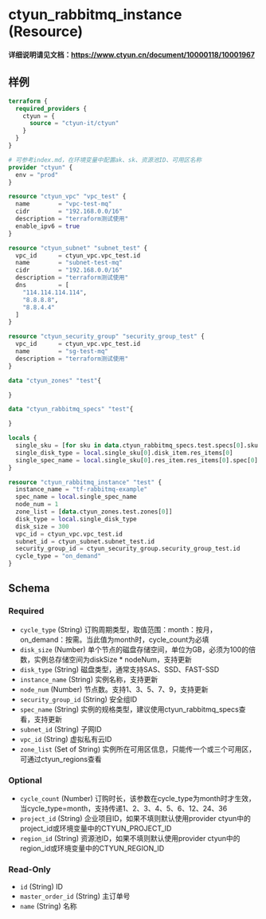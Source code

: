 # ctyun_rabbitmq_instance (Resource)
**详细说明请见文档：https://www.ctyun.cn/document/10000118/10001967**



## 样例

```terraform
terraform {
  required_providers {
    ctyun = {
      source = "ctyun-it/ctyun"
    }
  }
}

# 可参考index.md，在环境变量中配置ak、sk、资源池ID、可用区名称
provider "ctyun" {
  env = "prod"
}

resource "ctyun_vpc" "vpc_test" {
  name        = "vpc-test-mq"
  cidr        = "192.168.0.0/16"
  description = "terraform测试使用"
  enable_ipv6 = true
}

resource "ctyun_subnet" "subnet_test" {
  vpc_id      = ctyun_vpc.vpc_test.id
  name        = "subnet-test-mq"
  cidr        = "192.168.0.0/16"
  description = "terraform测试使用"
  dns         = [
    "114.114.114.114",
    "8.8.8.8",
    "8.8.4.4"
  ]
}

resource "ctyun_security_group" "security_group_test" {
  vpc_id      = ctyun_vpc.vpc_test.id
  name        = "sg-test-mq"
  description = "terraform测试使用"
}

data "ctyun_zones" "test"{

}

data "ctyun_rabbitmq_specs" "test"{

}

locals {
  single_sku = [for sku in data.ctyun_rabbitmq_specs.test.specs[0].sku : sku if sku.prod_name == "单机版"]
  single_disk_type = local.single_sku[0].disk_item.res_items[0]
  single_spec_name = local.single_sku[0].res_item.res_items[0].spec[0].spec_name
}

resource "ctyun_rabbitmq_instance" "test" {
  instance_name = "tf-rabbitmq-example"
  spec_name = local.single_spec_name
  node_num = 1
  zone_list = [data.ctyun_zones.test.zones[0]]
  disk_type = local.single_disk_type
  disk_size = 300
  vpc_id = ctyun_vpc.vpc_test.id
  subnet_id = ctyun_subnet.subnet_test.id
  security_group_id = ctyun_security_group.security_group_test.id
  cycle_type = "on_demand"
}
```

<!-- schema generated by tfplugindocs -->
## Schema

### Required

- `cycle_type` (String) 订购周期类型，取值范围：month：按月，on_demand：按需。当此值为month时，cycle_count为必填
- `disk_size` (Number) 单个节点的磁盘存储空间，单位为GB，必须为100的倍数，实例总存储空间为diskSize * nodeNum，支持更新
- `disk_type` (String) 磁盘类型，通常支持SAS、SSD、FAST-SSD
- `instance_name` (String) 实例名称，支持更新
- `node_num` (Number) 节点数。支持1、3、5、7、9，支持更新
- `security_group_id` (String) 安全组ID
- `spec_name` (String) 实例的规格类型，建议使用ctyun_rabbitmq_specs查看，支持更新
- `subnet_id` (String) 子网ID
- `vpc_id` (String) 虚拟私有云ID
- `zone_list` (Set of String) 实例所在可用区信息，只能传一个或三个可用区，可通过ctyun_regions查看

### Optional

- `cycle_count` (Number) 订购时长，该参数在cycle_type为month时才生效，当cycle_type=month，支持传递1、2、3、4、5、6、12、24、36
- `project_id` (String) 企业项目ID，如果不填则默认使用provider ctyun中的project_id或环境变量中的CTYUN_PROJECT_ID
- `region_id` (String) 资源池ID，如果不填则默认使用provider ctyun中的region_id或环境变量中的CTYUN_REGION_ID

### Read-Only

- `id` (String) ID
- `master_order_id` (String) 主订单号
- `name` (String) 名称